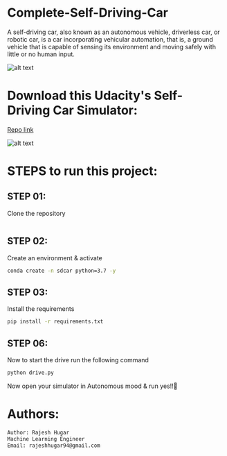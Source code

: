 # Complete-Self-Driving-Car

A self-driving car, also known as an autonomous vehicle, driverless car, or robotic car, is a car incorporating vehicular automation, that is, a ground vehicle that is capable of sensing its environment and moving safely with little or no human input.


![alt text](https://github.com/rajeshXT/Self_Driving_Car-/raw/main/assets/self-driving-cars.gif)


# Download this Udacity's Self-Driving Car Simulator:

[Repo link](https://github.com/udacity/self-driving-car-sim)

![alt text](https://github.com/rajeshXT/Self_Driving_Car-/raw/main/assets/sim_image.png)


# STEPS to run this project:


## STEP 01: 
Clone the repository

```bash

```

## STEP 02: 
Create an environment & activate


```bash
conda create -n sdcar python=3.7 -y
```

## STEP 03: 
Install the requirements


```bash
pip install -r requirements.txt
```


## STEP 06: 
Now to start the drive run the following command


```bash
python drive.py
```

Now open your simulator in Autonomous mood & run yes!!🙂

# Authors:
```bash
Author: Rajesh Hugar
Machine Learning Engineer
Email: rajeshhugar94@gmail.com
```

